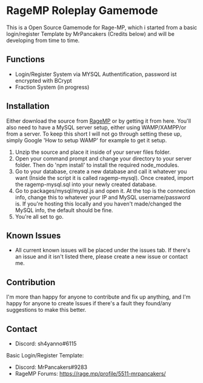 # RageMP Roleplay Gamemode
This is a Open Source Gamemode for Rage-MP, which i started from a basic login/register Template by MrPancakers (Credits below) and will be developing from time to time.

## Functions
- Login/Register System via MYSQL Authentification, password ist encrypted with BCrypt
- Fraction System (in progress)

## Installation
Either download the source from [RageMP](https://rage.mp) or by getting it from here. You'll also need to have a MySQL server setup, either using WAMP/XAMPP/or from a server. To keep this short I will not go through setting these up, simply Google 'How to setup WAMP' for example to get it setup.


1. Unzip the source and place it inside of your server files folder.
2. Open your command prompt and change your directory to your server folder. Then do 'npm install' to install the required node_modules.
3. Go to your database, create a new database and call it whatever you want (Inside the script it is called ragemp-mysql). Once created, import the ragemp-mysql.sql into your newly created database.
3. Go to packages/mysql/mysql.js and open it. At the top is the connection info, change this to whatever your IP and MySQL username/password is. If you're hosting this locally and you haven't made/changed the MySQL info, the default should be fine.
4. You're all set to go.
  

## Known Issues
- All current known issues will be placed under the issues tab. If there's an issue and it isn't listed there, please create a new issue or contact me.


## Contribution
I'm more than happy for anyone to contribute and fix up anything, and I'm happy for anyone to create Issues if there's a fault they found/any suggestions to make this better.

## Contact

- Discord: sh4yanno#6115

Basic Login/Register Template:
- Discord: MrPancakers#9283
- RageMP Forums: https://rage.mp/profile/5511-mrpancakers/
